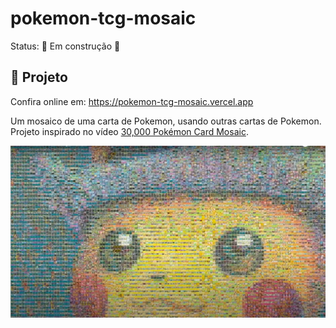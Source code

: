 # pokemon-tcg-mosaic

Status: 🚧 Em construção 🚧

## 🚀 Projeto

Confira online em: https://pokemon-tcg-mosaic.vercel.app

Um mosaico de uma carta de Pokemon, usando outras cartas de Pokemon.</br>
Projeto inspirado no vídeo [30,000 Pokémon Card Mosaic](https://www.youtube.com/watch?v=ZRUCJFyFWJQ).

<img 
  alt="thumbnail" 
  title="thumbnail" 
  src="github_assets/youtube_thumbnail.png" 
  width="600px" 
/>
